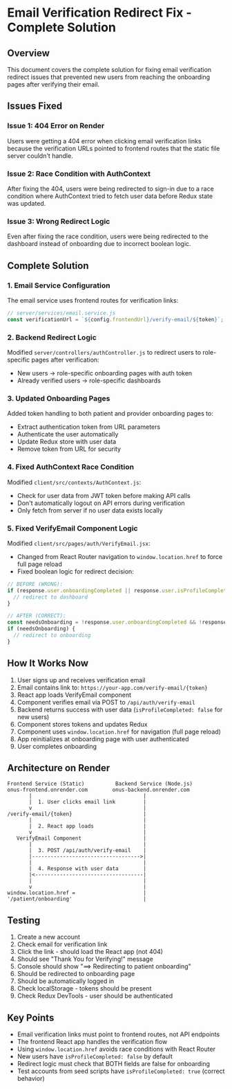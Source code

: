 # Email Verification Redirect Fix - Complete Solution

## Overview
This document covers the complete solution for fixing email verification redirect issues that prevented new users from reaching the onboarding pages after verifying their email.

## Issues Fixed

### Issue 1: 404 Error on Render
Users were getting a 404 error when clicking email verification links because the verification URLs pointed to frontend routes that the static file server couldn't handle.

### Issue 2: Race Condition with AuthContext
After fixing the 404, users were being redirected to sign-in due to a race condition where AuthContext tried to fetch user data before Redux state was updated.

### Issue 3: Wrong Redirect Logic
Even after fixing the race condition, users were being redirected to the dashboard instead of onboarding due to incorrect boolean logic.

## Complete Solution

### 1. Email Service Configuration
The email service uses frontend routes for verification links:
```javascript
// server/services/email.service.js
const verificationUrl = `${config.frontendUrl}/verify-email/${token}`;
```

### 2. Backend Redirect Logic
Modified `server/controllers/authController.js` to redirect users to role-specific pages after verification:
- New users → role-specific onboarding pages with auth token
- Already verified users → role-specific dashboards

### 3. Updated Onboarding Pages
Added token handling to both patient and provider onboarding pages to:
- Extract authentication token from URL parameters
- Authenticate the user automatically
- Update Redux store with user data
- Remove token from URL for security

### 4. Fixed AuthContext Race Condition
Modified `client/src/contexts/AuthContext.js`:
- Check for user data from JWT token before making API calls
- Don't automatically logout on API errors during verification
- Only fetch from server if no user data exists locally

### 5. Fixed VerifyEmail Component Logic
Modified `client/src/pages/auth/VerifyEmail.jsx`:
- Changed from React Router navigation to `window.location.href` to force full page reload
- Fixed boolean logic for redirect decision:
```javascript
// BEFORE (WRONG):
if (response.user.onboardingCompleted || response.user.isProfileCompleted) {
  // redirect to dashboard
}

// AFTER (CORRECT):
const needsOnboarding = !response.user.onboardingCompleted && !response.user.isProfileCompleted;
if (needsOnboarding) {
  // redirect to onboarding
}
```

## How It Works Now

1. User signs up and receives verification email
2. Email contains link to: `https://your-app.com/verify-email/{token}`
3. React app loads VerifyEmail component
4. Component verifies email via POST to `/api/auth/verify-email`
5. Backend returns success with user data (`isProfileCompleted: false` for new users)
6. Component stores tokens and updates Redux
7. Component uses `window.location.href` for navigation (full page reload)
8. App reinitializes at onboarding page with user authenticated
9. User completes onboarding

## Architecture on Render

```
Frontend Service (Static)          Backend Service (Node.js)
onus-frontend.onrender.com        onus-backend.onrender.com
       |                                    |
       |  1. User clicks email link         |
       v                                    |
/verify-email/{token}                       |
       |                                    |
       |  2. React app loads                |
       v                                    |
   VerifyEmail Component                    |
       |                                    |
       |  3. POST /api/auth/verify-email    |
       |----------------------------------->|
       |                                    |
       |  4. Response with user data        |
       |<-----------------------------------|
       |                                    |
       v                                    |
window.location.href =                      |
'/patient/onboarding'                       |
```

## Testing

1. Create a new account
2. Check email for verification link
3. Click the link - should load the React app (not 404)
4. Should see "Thank You for Verifying!" message
5. Console should show "==> Redirecting to patient onboarding"
6. Should be redirected to onboarding page
7. Should be automatically logged in
8. Check localStorage - tokens should be present
9. Check Redux DevTools - user should be authenticated

## Key Points

- Email verification links must point to frontend routes, not API endpoints
- The frontend React app handles the verification flow
- Using `window.location.href` avoids race conditions with React Router
- New users have `isProfileCompleted: false` by default
- Redirect logic must check that BOTH fields are false for onboarding
- Test accounts from seed scripts have `isProfileCompleted: true` (correct behavior) 